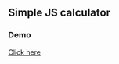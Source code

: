 ## Simple JS calculator

### Demo

<a href="https://codepen.io/kritipandey/full/zYrwWYr">Click here</a>
